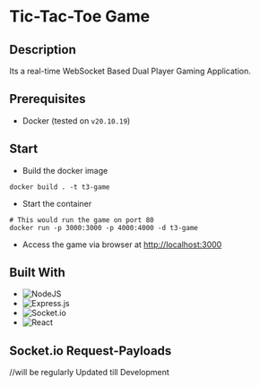 # Tic-Tac-Toe Game

## Description

Its a real-time WebSocket Based Dual Player Gaming Application.

## Prerequisites

- Docker (tested on `v20.10.19`)

## Start

- Build the docker image

```shell
docker build . -t t3-game
```

- Start the container

```shell
# This would run the game on port 80
docker run -p 3000:3000 -p 4000:4000 -d t3-game
```

- Access the game via browser at <http://localhost:3000>

## Built With

- ![NodeJS](https://img.shields.io/badge/node.js-6DA55F?style=for-the-badge&logo=node.js&logoColor=white)
- ![Express.js](https://img.shields.io/badge/express.js-%23404d59.svg?style=for-the-badge&logo=express&logoColor=%2361DAFB)
- ![Socket.io](https://img.shields.io/badge/Socket.io-black?style=for-the-badge&logo=socket.io&badgeColor=010101)
- ![React](https://img.shields.io/badge/react-%2320232a.svg?style=for-the-badge&logo=react&logoColor=%2361DAFB)

## Socket.io Request-Payloads

//will be regularly Updated till Development

